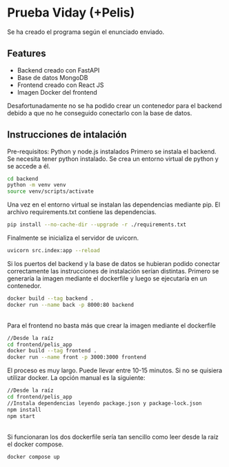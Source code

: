 # Prueba Viday (+Pelis)

Se ha creado el programa según el enunciado enviado.

## Features

- Backend creado con FastAPI
- Base de datos MongoDB
- Frontend creado con React JS
- Imagen Docker del frontend

Desafortunadamente no se ha podido crear un contenedor para el backend debido a que no he conseguido conectarlo con la base de datos.


## Instrucciones de intalación

Pre-requisitos: Python y node.js instalados
Primero se instala el backend. Se necesita tener python instalado. Se crea un entorno virtual de python y se accede a él.

```sh
cd backend
python -m venv venv
source venv/scripts/activate
```
Una vez en el entorno virtual se instalan las dependencias mediante pip. El archivo requirements.txt contiene las dependencias.
```sh
pip install --no-cache-dir --upgrade -r ./requirements.txt
```
Finalmente se inicializa el servidor de uvicorn.
```sh
uvicorn src.index:app --reload
```
Si los puertos del backend y la base de datos se hubieran podido conectar correctamente las instrucciones de instalación serían distintas. Primero se generaría la imagen mediante el dockerfile y luego se ejecutaría en un contenedor.
```sh
docker build --tag backend .
docker run --name back -p 8000:80 backend
```
\
Para el frontend no basta más que crear la imagen mediante el dockerfile
```sh
//Desde la raíz
cd frontend/pelis_app
docker build --tag frontend .
docker run --name front -p 3000:3000 frontend
```
El proceso es muy largo. Puede llevar entre 10-15 minutos.
Si no se quisiera utilizar docker. La opción manual es la siguiente:
```sh
//Desde la raíz
cd frontend/pelis_app
//Instala dependencias leyendo package.json y package-lock.json
npm install
npm start
```
\
Si funcionaran los dos dockerfile sería tan sencillo como leer desde la raíz el docker compose.
```sh
docker compose up
```